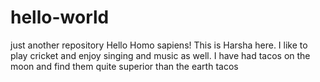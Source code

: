 # hello-world
just another repository
Hello Homo sapiens!
This is Harsha here.
I like to play cricket and enjoy singing and music as well.
I have had tacos on the moon and find them quite superior than the earth tacos

